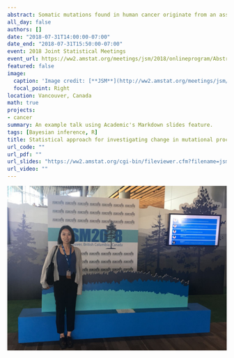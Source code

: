 ```yaml
---
abstract: Somatic mutations found in human cancer originate from an assortment of mutational processes. Each process leaves a unique mutational signature and the sum of all mutations constitutes the tumor mutation burden. We develop the statistical machinery to infer the latent mutation signatures and compare the burden (fraction of mutational signatures) attributed to each signature across different sample categories, say, for example, time, cancer subtype, ethnicity, etc. We propose a hierarchical model for estimating and testing if the mean burdens of the signatures differ between two groups of samples. We applied our methods to cancer trunk and branch mutations, i.e., mutations believed to occur prior to and after tumor initiation, in 16 colon tumors. Trunk and branch mutations were identified by whole exome sequencing of multi-regional tumor samples. Using our approach, we can simultaneously estimate burdens and infer changes in the mean burdens of mutational processes between early and late stage of tumor growth, accounting for the uncertainty of estimated burdens.
all_day: false
authors: []
date: "2018-07-31T14:00:00-07:00"
date_end: "2018-07-31T15:50:00-07:00"
event: 2018 Joint Statistical Meetings
event_url: https://ww2.amstat.org/meetings/jsm/2018/onlineprogram/AbstractDetails.cfm?abstractid=330022
featured: false
image:
  caption: 'Image credit: [**JSM**](http://ww2.amstat.org/meetings/jsm/2018/)'
  focal_point: Right
location: Vancouver, Canada
math: true
projects:
- cancer
summary: An example talk using Academic's Markdown slides feature.
tags: [Bayesian inference, R]
title: Statistical approach for investigating change in mutational processes during cancer growth and development
url_code: ""
url_pdf: ""
url_slides: "https://ww2.amstat.org/cgi-bin/fileviewer.cfm?filename=jsm2018presentations%5C%5CCC%2DWest%2D212%5C20180729%2DSunday%5C1400%2DPDT%5CZhi%2DYang%2D41165%5C215807%2E0%2D73860%2DZhi%2DYang%2Epptx&Outputfile=330022-1&1.06252529443"
url_video: ""
---
```


![](photo.jpg)